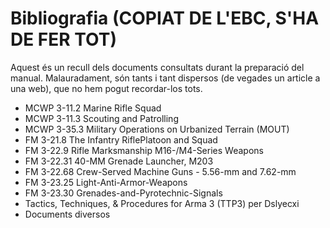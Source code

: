 # Bibliografia (COPIAT DE L'EBC, S'HA DE FER TOT)

Aquest és un recull dels documents consultats durant la preparació del manual. Malauradament, són tants i tant dispersos (de vegades un article a una web), que no hem pogut recordar-los tots.

* MCWP 3-11.2 Marine Rifle Squad
* MCWP 3-11.3 Scouting and Patrolling
* MCWP 3-35.3 Military Operations on Urbanized Terrain (MOUT)
* FM 3-21.8 The Infantry RiflePlatoon and Squad
* FM 3-22.9 Rifle Marksmanship M16-/M4-Series Weapons
* FM 3-22.31 40-MM Grenade Launcher, M203
* FM 3-22.68 Crew-Served Machine Guns - 5.56-mm and 7.62-mm
* FM 3-23.25 Light-Anti-Armor-Weapons
* FM 3-23.30 Grenades-and-Pyrotechnic-Signals
* Tactics, Techniques, & Procedures for Arma 3 (TTP3) per Dslyecxi
* Documents diversos
